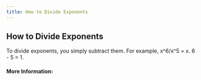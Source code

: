 ```yaml
---
title: How to Divide Exponents
---
```

## How to Divide Exponents

To divide exponents, you simply subtract them. For example, x^6/x^5 = x. 6 - 5 = 1.

<!-- The article goes here, in GitHub-flavored Markdown. Feel free to add YouTube videos, images, and CodePen/JSBin embeds  -->

#### More Information:
<!-- Please add any articles you think might be helpful to read before writing the article -->


